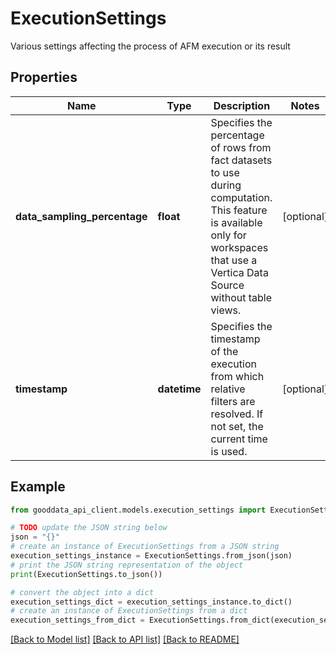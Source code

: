 # ExecutionSettings

Various settings affecting the process of AFM execution or its result

## Properties

Name | Type | Description | Notes
------------ | ------------- | ------------- | -------------
**data_sampling_percentage** | **float** | Specifies the percentage of rows from fact datasets to use during computation. This feature is available only for workspaces that use a Vertica Data Source without table views. | [optional] 
**timestamp** | **datetime** | Specifies the timestamp of the execution from which relative filters are resolved. If not set, the current time is used. | [optional] 

## Example

```python
from gooddata_api_client.models.execution_settings import ExecutionSettings

# TODO update the JSON string below
json = "{}"
# create an instance of ExecutionSettings from a JSON string
execution_settings_instance = ExecutionSettings.from_json(json)
# print the JSON string representation of the object
print(ExecutionSettings.to_json())

# convert the object into a dict
execution_settings_dict = execution_settings_instance.to_dict()
# create an instance of ExecutionSettings from a dict
execution_settings_from_dict = ExecutionSettings.from_dict(execution_settings_dict)
```
[[Back to Model list]](../README.md#documentation-for-models) [[Back to API list]](../README.md#documentation-for-api-endpoints) [[Back to README]](../README.md)


